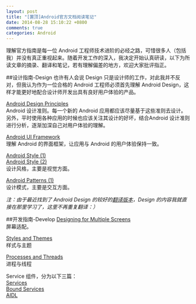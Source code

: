 ```yaml
---
layout: post
title: "[置顶]Android官方文档阅读笔记"
date: 2014-08-28 15:10:22 +0800
comments: true
categories: Android
---
```

理解官方指南是每一位 Android 工程师技术进阶的必经之路，可惜很多人（包括我）并没有真正重视起来。随着开发工作的深入，我决定开始认真研读，以下为所读文章的摘录、翻译和笔记，若有理解偏差的地方，欢迎大家批评指正。
<!--more-->

##设计指南-Design
也许有人会说 Design 只是设计师的工作，对此我并不反对，但我认为作为一位合格的 Android 工程师必须首先理解 Android Design，这样才能更好地配合设计师开发出具有良好用户体验的产品。

[Android Design Principles](http://blog.xuanxi.me/blog/2014/07/13/android-design-principles/)  
Android 设计准则。每一个新的 Android 应用都应该尽量基于这些准则去设计。另外，平时使用各种应用的时候也应该关注其设计的好坏，结合Android 设计准则进行分析，逐渐加深自己对用户体验的理解。  

[Android UI Framework](http://blog.xuanxi.me/blog/2014/07/15/android-ui-framework/)  
理解 Android 的界面框架，让应用与 Android 的用户体验保持一致。  

[Android Style (1)](http://blog.xuanxi.me/blog/2014/07/16/android-style-1/)  
[Android Style (2)](http://blog.xuanxi.me/blog/2014/07/29/android-style-2/)  
设计风格，主要是视觉方面。

[Android Patterns (1)](http://blog.xuanxi.me/blog/2014/07/16/android-patterns-1/)  
设计模式，主要是交互方面。

*注：由于最近找到了 Android Design 的较好的[翻译版本](http://adchs.github.io/)，Design 的内容我就直接在那里学习了，这里不再重复翻译：）*

##开发指南-Develop
[Designing for Multiple Screens](http://blog.xuanxi.me/blog/2014/07/17/designing-for-multiple-screens/)  
屏幕适配。

[Styles and Themes](http://blog.xuanxi.me/blog/2014/07/24/styles-and-themes/)  
样式与主题

[Processes and Threads](http://blog.xuanxi.me/blog/2014/08/23/android-processes-and-threads/)  
进程与线程

Service 组件，分为以下三篇：  
[Services](http://blog.xuanxi.me/blog/2014/08/26/android-services/)  
[Bound Services](http://blog.xuanxi.me/blog/2014/08/28/android-bound-services/)  
[AIDL](http://blog.xuanxi.me/blog/2014/08/28/android-aidl/)